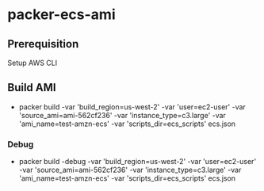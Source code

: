 # packer-ecs-ami

## Prerequisition
Setup AWS CLI
## Build AMI
* packer build  -var 'build_region=us-west-2' -var 'user=ec2-user' -var 'source_ami=ami-562cf236' -var 'instance_type=c3.large' -var 'ami_name=test-amzn-ecs' -var 'scripts_dir=ecs_scripts' ecs.json
### Debug
* packer build -debug -var 'build_region=us-west-2' -var 'user=ec2-user' -var 'source_ami=ami-562cf236' -var 'instance_type=c3.large' -var 'ami_name=test-amzn-ecs' -var 'scripts_dir=ecs_scripts' ecs.json
